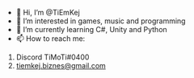 - 👋 Hi, I’m @TiEmKej
- 👀 I’m interested in games, music and programming
- 🌱 I’m currently learning C#, Unity and Python
- 📫 How to reach me:
1. Discord TiMoTi#0400 
2. tiemkej.biznes@gmail.com

<!---
TiEmKej/TiEmKej is a ✨ special ✨ repository because its `README.md` (this file) appears on your GitHub profile.
You can click the Preview link to take a look at your changes.
--->
